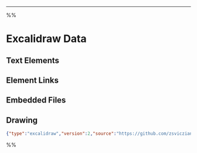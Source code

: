 
---
%%
# Excalidraw Data
## Text Elements

## Element Links


## Embedded Files


## Drawing
```json
{"type":"excalidraw","version":2,"source":"https://github.com/zsviczian/obsidian-excalidraw-plugin/releases/tag/2.8.0","elements":[],"appState":{"gridSize":null,"viewBackgroundColor":"#ffffff"}}
```
%%
